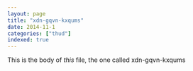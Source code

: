 ```yaml
---
layout: page
title: "xdn-gqvn-kxqums"
date: 2014-11-1
categories: ["thud"]
indexed: true
---
```

This is the body of _this_ file, the one called xdn-gqvn-kxqums
